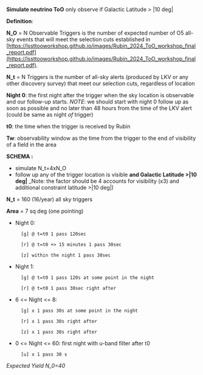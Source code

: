 

**Simulate neutrino ToO**
only observe if Galactic Latitude > |10 deg|

**Definition**:

**N_O** = N Observable Triggers is the number of expected number of O5 all-sky events that will meet the selection cuts established in [https://lssttooworkshop.github.io/images/Rubin_2024_ToO_workshop_final_report.pdf](https://lssttooworkshop.github.io/images/Rubin_2024_ToO_workshop_final_report.pdf).

**N_t** = N Triggers is the number of all-sky alerts (produced by LKV or any other discovery survey) that meet our selection cuts, regardless of location

**Night 0**: the first night after the trigger when the sky location is observable and our follow-up starts. _NOTE_: we should start with night 0 follow up as soon as possible and no later than 48 hours from the time of the LKV alert (could be same as night _of_ trigger)

**t0**: the time when the trigger is received by Rubin

**Tw**: observability window as the time from the trigger to the end of visibility of a field in the area 


**SCHEMA :**

- simulate N_t=4xN_O
- follow up any of the trigger location is visible **and Galactic Latitude >|10 deg|** _Note: the factor should be 4 accounts for visibility (x3) and additional constraint latitude >|10 deg|)


**N_t** = 160 (16/year) all sky triggers

**Area** = 7 sq deg (one pointing)

* Night 0: 

        [g] @ t=t0 1 pass 120sec 

        [r] @ t=t0 +> 15 minutes 1 pass 30sec

        [z] within the night 1 pass 30sec

* Night 1: 

        [g] @ t=t0 1 pass 120s at some point in the night

        [r] @ t=t0 1 pass 30sec right after

* 6 <= Night <= 8:

        [g] x 1 pass 30s at some point in the night

        [r] x 1 pass 30s right after

        [z] x 1 pass 30s right after

* 0 <= Night <= 60: first night with u-band filter after t0
    
        [u] x 1 pass 30 s

_Expected Yield N_0=40_
